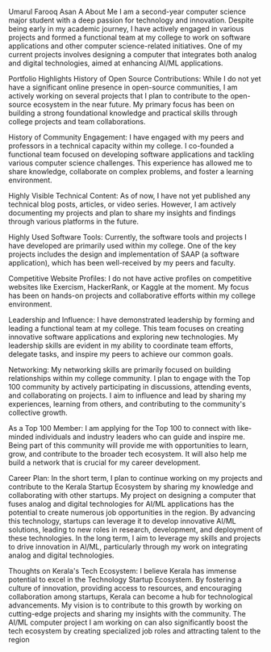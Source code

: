 Umarul Farooq Asan A
About Me
I am a second-year computer science major student with a deep passion for technology and innovation. Despite being early in my academic journey, I have actively engaged in various projects and formed a functional team at my college to work on software applications and other computer science-related initiatives. One of my current projects involves designing a computer that integrates both analog and digital technologies, aimed at enhancing AI/ML applications.

Portfolio Highlights
History of Open Source Contributions:
While I do not yet have a significant online presence in open-source communities, I am actively working on several projects that I plan to contribute to the open-source ecosystem in the near future. My primary focus has been on building a strong foundational knowledge and practical skills through college projects and team collaborations.

History of Community Engagement:
I have engaged with my peers and professors in a technical capacity within my college. I co-founded a functional team focused on developing software applications and tackling various computer science challenges. This experience has allowed me to share knowledge, collaborate on complex problems, and foster a learning environment.

Highly Visible Technical Content:
As of now, I have not yet published any technical blog posts, articles, or video series. However, I am actively documenting my projects and plan to share my insights and findings through various platforms in the future.

Highly Used Software Tools:
Currently, the software tools and projects I have developed are primarily used within my college. One of the key projects includes the design and implementation of SAAP (a software application), which has been well-received by my peers and faculty.

Competitive Website Profiles:
I do not have active profiles on competitive websites like Exercism, HackerRank, or Kaggle at the moment. My focus has been on hands-on projects and collaborative efforts within my college environment.

Leadership and Influence:
I have demonstrated leadership by forming and leading a functional team at my college. This team focuses on creating innovative software applications and exploring new technologies. My leadership skills are evident in my ability to coordinate team efforts, delegate tasks, and inspire my peers to achieve our common goals.

Networking:
My networking skills are primarily focused on building relationships within my college community. I plan to engage with the Top 100 community by actively participating in discussions, attending events, and collaborating on projects. I aim to influence and lead by sharing my experiences, learning from others, and contributing to the community's collective growth.

As a Top 100 Member:
I am applying for the Top 100 to connect with like-minded individuals and industry leaders who can guide and inspire me. Being part of this community will provide me with opportunities to learn, grow, and contribute to the broader tech ecosystem. It will also help me build a network that is crucial for my career development.

Career Plan:
In the short term, I plan to continue working on my projects and contribute to the Kerala Startup Ecosystem by sharing my knowledge and collaborating with other startups. My project on designing a computer that fuses analog and digital technologies for AI/ML applications has the potential to create numerous job opportunities in the region. By advancing this technology, startups can leverage it to develop innovative AI/ML solutions, leading to new roles in research, development, and deployment of these technologies. In the long term, I aim to leverage my skills and projects to drive innovation in AI/ML, particularly through my work on integrating analog and digital technologies.

Thoughts on Kerala's Tech Ecosystem:
I believe Kerala has immense potential to excel in the Technology Startup Ecosystem. By fostering a culture of innovation, providing access to resources, and encouraging collaboration among startups, Kerala can become a hub for technological advancements. My vision is to contribute to this growth by working on cutting-edge projects and sharing my insights with the community. The AI/ML computer project I am working on can also significantly boost the tech ecosystem by creating specialized job roles and attracting talent to the region
